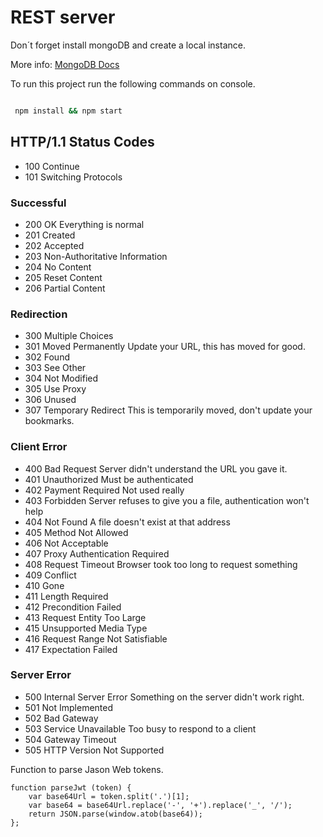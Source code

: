 # REST server

Don´t forget install mongoDB and create a local instance.

More info: [MongoDB Docs](https://docs.mongodb.com/manual/tutorial/install-mongodb-on-windows/)


To run this project run the following commands on console.

```bash

 npm install && npm start
```

## HTTP/1.1 Status Codes

- 100 Continue
- 101 Switching Protocols

### Successful

- 200 OK Everything is normal
- 201 Created
- 202 Accepted
- 203 Non-Authoritative Information
- 204 No Content
- 205 Reset Content
- 206 Partial Content

### Redirection

- 300 Multiple Choices
- 301 Moved Permanently Update your URL, this has moved for good.
- 302 Found
- 303 See Other
- 304 Not Modified
- 305 Use Proxy
- 306 Unused
- 307 Temporary Redirect This is temporarily moved, don't update your bookmarks.

### Client Error

- 400 Bad Request Server didn't understand the URL you gave it.
- 401 Unauthorized Must be authenticated
- 402 Payment Required Not used really
- 403 Forbidden Server refuses to give you a file, authentication won't help
- 404 Not Found A file doesn't exist at that address
- 405 Method Not Allowed
- 406 Not Acceptable
- 407 Proxy Authentication Required
- 408 Request Timeout Browser took too long to request something
- 409 Conflict
- 410 Gone
- 411 Length Required
- 412 Precondition Failed
- 413 Request Entity Too Large
- 415 Unsupported Media Type
- 416 Request Range Not Satisfiable
- 417 Expectation Failed

### Server Error

- 500 Internal Server Error Something on the server didn't work right.
- 501 Not Implemented
- 502 Bad Gateway
- 503 Service Unavailable Too busy to respond to a client
- 504 Gateway Timeout
- 505 HTTP Version Not Supported

Function to parse Jason Web tokens.

```JS
function parseJwt (token) {
    var base64Url = token.split('.')[1];
    var base64 = base64Url.replace('-', '+').replace('_', '/');
    return JSON.parse(window.atob(base64));
};
```
